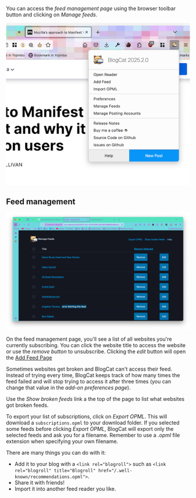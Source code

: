 You can access the _feed management page_ using the browser toolbar button and clicking on _Manage feeds_.

![Browser toolbar button](_media/browser-action.png)

## Feed management

![Feed managemeng page](_media/feed-management-page.png)

On the feed management page, you'll see a list of all websites you're currently subscribing. You can click the website title to access the website or use the _remove button_ to unsubscribe. Clicking the _edit_ button will open the [Add Feed Page](feeddiscovery.md)

Sometimes websites get broken and BlogCat can't access their feed. Instead of trying every time, BlogCat keeps track of how many times the feed failed and will stop trying to access it after three times (you can change that value in the _add-on preferences page_).

Use the _Show broken feeds_ link a the top of the page to list what websites got broken feeds.

To export your list of subscriptions, click on _Export OPML_. This will download a `subscriptions.opml` to your download folder. If you selected some feeds before clicking _Export OPML_, BlogCat will export only the selected feeds and ask you for a filename. Remember to use a _.opml_ file extension when specifying your own filename.

There are many things you can do with it:

- Add it to your blog with a `<link rel="blogroll">` such as `<link rel="blogroll" title="Blogroll" href="/.well-known/recommendations.opml">`.
- Share it with friends!
- Import it into another feed reader you like.
